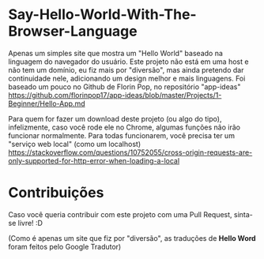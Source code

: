 # Say-Hello-World-With-The-Browser-Language


Apenas um simples site que mostra um "Hello World" baseado na linguagem do navegador do usuário. Este projeto não está em uma host e não tem um domínio, eu fiz mais por "diversão", mas ainda pretendo dar continuidade nele, adicionando um design melhor e mais linguagens.
Foi baseado um pouco no Github de Florin Pop, no repositório "app-ideas"                       
https://github.com/florinpop17/app-ideas/blob/master/Projects/1-Beginner/Hello-App.md


Para quem for fazer um download deste projeto (ou algo do tipo), infelizmente, caso você rode ele no Chrome, algumas funções não irão funcionar normalmente. Para todas funcionarem, você precisa ter um "serviço web local" (como um localhost) https://stackoverflow.com/questions/10752055/cross-origin-requests-are-only-supported-for-http-error-when-loading-a-local




 # Contribuições
 Caso você queria contribuir com este projeto com uma Pull Request, sinta-se livre! :D

(Como é apenas um site que fiz por "diversão", as traduções de **Hello Word** foram feitos pelo Google Tradutor)
